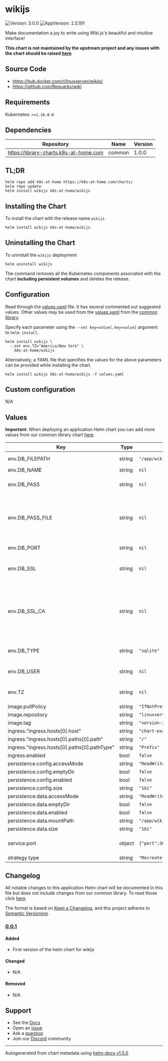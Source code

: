 # wikijs

![Version: 3.0.0](https://img.shields.io/badge/Version-3.0.0-informational?style=flat-square) ![AppVersion: 2.5.191](https://img.shields.io/badge/AppVersion-2.5.191-informational?style=flat-square)

Make documentation a joy to write using Wiki.js's beautiful and intuitive interface!

**This chart is not maintained by the upstream project and any issues with the chart should be raised [here](https://github.com/k8s-at-home/charts/issues/new/choose)**

## Source Code

* <https://hub.docker.com/r/linuxserver/wikijs/>
* <https://github.com/Requarks/wiki>

## Requirements

Kubernetes: `>=1.16.0-0`

## Dependencies

| Repository | Name | Version |
|------------|------|---------|
| https://library-charts.k8s-at-home.com | common | 1.0.0 |

## TL;DR

```console
helm repo add k8s-at-home https://k8s-at-home.com/charts/
helm repo update
helm install wikijs k8s-at-home/wikijs
```

## Installing the Chart

To install the chart with the release name `wikijs`

```console
helm install wikijs k8s-at-home/wikijs
```

## Uninstalling the Chart

To uninstall the `wikijs` deployment

```console
helm uninstall wikijs
```

The command removes all the Kubernetes components associated with the chart **including persistent volumes** and deletes the release.

## Configuration

Read through the [values.yaml](./values.yaml) file. It has several commented out suggested values.
Other values may be used from the [values.yaml](../common/values.yaml) from the [common library](../common).

Specify each parameter using the `--set key=value[,key=value]` argument to `helm install`.

```console
helm install wikijs \
  --set env.TZ="America/New York" \
    k8s-at-home/wikijs
```

Alternatively, a YAML file that specifies the values for the above parameters can be provided while installing the chart.

```console
helm install wikijs k8s-at-home/wikijs -f values.yaml
```

## Custom configuration

N/A

## Values

**Important**: When deploying an application Helm chart you can add more values from our common library chart [here](https://github.com/k8s-at-home/library-charts/tree/main/charts/stable/common)

| Key | Type | Default | Description |
|-----|------|---------|-------------|
| env.DB_FILEPATH | string | `"/app/wiki/data/db.sqlite"` | Path to the SQLite file |
| env.DB_NAME | string | `nil` | Database name |
| env.DB_PASS | string | `nil` | Password to connect to the database |
| env.DB_PASS_FILE | string | `nil` | Path to the mapped file containing to the database password. (optional, replaces DB_PASS) |
| env.DB_PORT | string | `nil` | Port of the database |
| env.DB_SSL | string | `nil` | Set to either 1 or true to enable. (optional, off if omitted) |
| env.DB_SSL_CA | string | `nil` | Database CA certificate content, as a single line string (without spaces or new lines), without the prefix and suffix lines. (optional, requires 2.3+) |
| env.DB_TYPE | string | `"sqlite"` | mysql, postgres, mariadb, mssql or sqlite |
| env.DB_USER | string | `nil` | Username to connect to the database |
| env.TZ | string | `nil` | Set the time zone, e.g. Europe/Amsterdam |
| image.pullPolicy | string | `"IfNotPresent"` |  |
| image.repository | string | `"linuxserver/wikijs"` |  |
| image.tag | string | `"version-2.5.191"` |  |
| ingress."ingress.hosts[0].host" | string | `"chart-example.local"` |  |
| ingress."ingress.hosts[0].paths[0].path" | string | `"/"` |  |
| ingress."ingress.hosts[0].paths[0].pathType" | string | `"Prefix"` |  |
| ingress.enabled | bool | `false` |  |
| persistence.config.accessMode | string | `"ReadWriteOnce"` |  |
| persistence.config.emptyDir | bool | `false` |  |
| persistence.config.enabled | bool | `false` |  |
| persistence.config.size | string | `"1Gi"` |  |
| persistence.data.accessMode | string | `"ReadWriteOnce"` |  |
| persistence.data.emptyDir | bool | `false` |  |
| persistence.data.enabled | bool | `false` |  |
| persistence.data.mountPath | string | `"/app/wiki/data"` |  |
| persistence.data.size | string | `"1Gi"` |  |
| service.port | object | `{"port":3000,"targetPort":3000}` | The default port is 3000 used by wiki.ks |
| strategy.type | string | `"Recreate"` |  |

## Changelog

All notable changes to this application Helm chart will be documented in this file but does not include changes from our common library. To read those click [here](https://github.com/k8s-at-home/library-charts/tree/main/charts/stable/common#changelog).

The format is based on [Keep a Changelog](https://keepachangelog.com/en/1.0.0/), and this project adheres to [Semantic Versioning](https://semver.org/spec/v2.0.0.html).

### [0.0.1]

#### Added

- First version of the helm chart for wikijs

#### Changed

- N/A

#### Removed

- N/A

[0.0.1]: #0.0.1

## Support

- See the [Docs](https://docs.k8s-at-home.com/our-helm-charts/getting-started/)
- Open an [issue](https://github.com/k8s-at-home/charts/issues/new/choose)
- Ask a [question](https://github.com/k8s-at-home/organization/discussions)
- Join our [Discord](https://discord.gg/sTMX7Vh) community

----------------------------------------------
Autogenerated from chart metadata using [helm-docs v1.5.0](https://github.com/norwoodj/helm-docs/releases/v1.5.0)